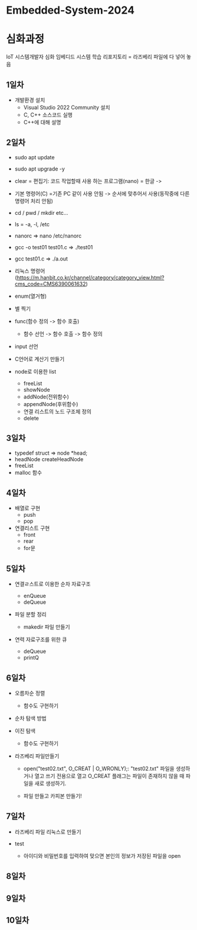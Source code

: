 # Embedded-System-2024
# 심화과정
IoT 시스템개발자 심화 임베디드 시스템 학습 리포지토리 = 라즈베리 파일에 다 넣어 놓음

## 1일차
- 개발환경 설치
	- Visual Studio 2022 Community 설치
	- C, C++ 소스코드 실행
	- C++에 대해 설명


## 2일차
- sudo apt update
- sudo apt upgrade -y
- clear
	= 편집기: 코드 작업할때 사용 하는 프로그램(nano)
	= 한글 -> 
- 기본 명령어(C)
	=기존 PC 같이 사용 안됨 -> 순서에 맞추어서 사용(동작중에 다른 명령어 처리 안됨)
	
- cd / pwd / mkdir etc...
- ls = -a, -l, /etc
- nanorc => nano /etc/nanorc
- gcc -o test01 test01.c => ./test01
- gcc test01.c => ./a.out

- 리눅스 명령어 (https://m.hanbit.co.kr/channel/category/category_view.html?cms_code=CMS6390061632)
- enum(열거형)
- 별 찍기
- func(함수 정의 -> 함수 호출)
	- 함수 선언 -> 함수 호출 -> 함수 정의
- input 선언
- C언어로 계산기 만들기
- node로 이용한 list
	- freeList
	- showNode
	- addNode(전위함수)
	- appendNode(후위함수)
	- 연결 리스트의 노드 구조체 정의
	- delete
	
	


## 3일차
- typedef struct => node *head;
- headNode createHeadNode
- freeList
- malloc 함수

## 4일차
- 배열로 구현
  - push
  - pop
- 연결리스트 구현
  - front
  - rear
  - for문
## 5일차
- 연결ㄹ스트로 이용한 순차 자료구조
  - enQueue
  - deQueue
    
- 파일 분할 정리
  - makedir 파일 만들기
    
- 연력 자료구조를 위한 큐
  - deQueue
  - printQ

## 6일차
- 오름차순 정렬
   - 함수도 구현하기

- 순차 탐색 방법

- 이진 탐색
   - 함수도 구현하기

- 라즈베리 파일만들기
   - open("test02.txt", O_CREAT | O_WRONLY);: "test02.txt" 파일을 생성하거나
      열고 쓰기 전용으로 열고 O_CREAT 플래그는 파일이 존재하지 않을 때 파일을 새로 생성하기.
   
   - 파일 만들고 카피본 만들기!

## 7일차
- 라즈베리 파일 리눅스로 만들기

- test
   - 아이디와 비밀번호를 입력하여 맞으면 본인의 정보가 저장된 파일을 open
     
## 8일차

## 9일차 

## 10일차




